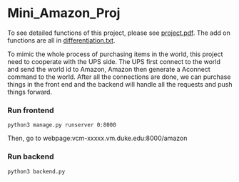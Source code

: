 # Mini_Amazon_Proj
To see detailed functions of this project, please see [project.pdf](https://github.com/ys270/Mini_Amazon_Proj/blob/master/project.pdf).
The add on functions are all in [differentiation.txt](https://github.com/ys270/Mini_Amazon_Proj/blob/master/differentiation.txt).

To mimic the whole process of purchasing items in the world, this project need to cooperate with the UPS side.
The UPS first connect to the world and send the world id to Amazon, Amazon then generate a Aconnect command to the world.
After all the connections are done, we can purchase things in the front end and the backend will handle all the requests 
and push things forward.
### Run frontend
```
python3 manage.py runserver 0:8000
```
Then, go to webpage:vcm-xxxxx.vm.duke.edu:8000/amazon
### Run backend
```
python3 backend.py
```

